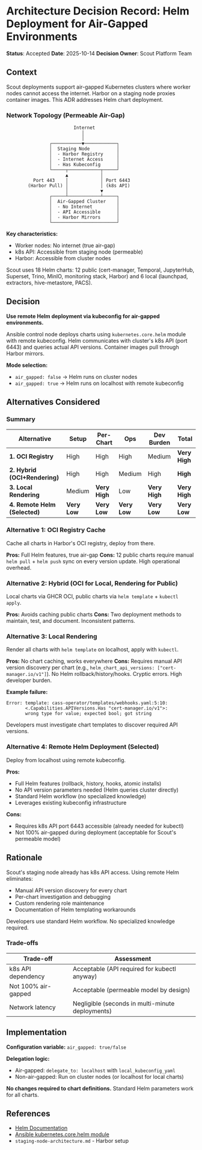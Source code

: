 # Architecture Decision Record: Helm Deployment for Air-Gapped Environments

**Status**: Accepted
**Date**: 2025-10-14
**Decision Owner**: Scout Platform Team

## Context

Scout deployments support air-gapped Kubernetes clusters where worker nodes cannot access the internet. Harbor on a staging node proxies container images. This ADR addresses Helm chart deployment.

### Network Topology (Permeable Air-Gap)

```
                         Internet
                            │
                            │
                ┌───────────▼────────────┐
                │  Staging Node          │
                │  - Harbor Registry     │
                │  - Internet Access     │
                │  - Has Kubeconfig      │
                └─────┬────────────┬─────┘
                      ▲            │
          Port 443    │            │ Port 6443
        (Harbor Pull) │            │ (k8s API)
                      │            ▼
                ┌─────┴────────────┴─────┐
                │  Air-Gapped Cluster    │
                │  - No Internet         │
                │  - API Accessible      │
                │  - Harbor Mirrors      │
                └────────────────────────┘
```

**Key characteristics:**
- Worker nodes: No internet (true air-gap)
- k8s API: Accessible from staging node (permeable)
- Harbor: Accessible from cluster nodes

Scout uses 18 Helm charts: 12 public (cert-manager, Temporal, JupyterHub, Superset, Trino, MinIO, monitoring stack, Harbor) and 6 local (launchpad, extractors, hive-metastore, PACS).

## Decision

**Use remote Helm deployment via kubeconfig for air-gapped environments.**

Ansible control node deploys charts using `kubernetes.core.helm` module with remote kubeconfig. Helm communicates with cluster's k8s API (port 6443) and queries actual API versions. Container images pull through Harbor mirrors.

**Mode selection:**
- `air_gapped: false` → Helm runs on cluster nodes
- `air_gapped: true` → Helm runs on localhost with remote kubeconfig

## Alternatives Considered

### Summary

| Alternative | Setup | Per-Chart | Ops | Dev Burden | Total |
|-------------|-------|-----------|-----|------------|-------|
| **1. OCI Registry** | High | High | High | Medium | **Very High** |
| **2. Hybrid (OCI+Rendering)** | High | High | Medium | High | **High** |
| **3. Local Rendering** | Medium | **Very High** | Low | **Very High** | **Very High** |
| **4. Remote Helm (Selected)** | **Very Low** | **Very Low** | **Very Low** | **Very Low** | **Very Low** |

### Alternative 1: OCI Registry Cache

Cache all charts in Harbor's OCI registry, deploy from there.

**Pros:** Full Helm features, true air-gap
**Cons:** 12 public charts require manual `helm pull` + `helm push` sync on every version update. High operational overhead.

### Alternative 2: Hybrid (OCI for Local, Rendering for Public)

Local charts via GHCR OCI, public charts via `helm template` + `kubectl apply`.

**Pros:** Avoids caching public charts
**Cons:** Two deployment methods to maintain, test, and document. Inconsistent patterns.

### Alternative 3: Local Rendering

Render all charts with `helm template` on localhost, apply with `kubectl`.

**Pros:** No chart caching, works everywhere
**Cons:** Requires manual API version discovery per chart (e.g., `helm_chart_api_versions: ["cert-manager.io/v1"]`). No Helm rollback/history/hooks. Cryptic errors. High developer burden.

**Example failure:**
```
Error: template: cass-operator/templates/webhooks.yaml:5:10:
       <.Capabilities.APIVersions.Has "cert-manager.io/v1">:
       wrong type for value; expected bool; got string
```

Developers must investigate chart templates to discover required API versions.

### Alternative 4: Remote Helm Deployment (Selected)

Deploy from localhost using remote kubeconfig.

**Pros:**
- Full Helm features (rollback, history, hooks, atomic installs)
- No API version parameters needed (Helm queries cluster directly)
- Standard Helm workflow (no specialized knowledge)
- Leverages existing kubeconfig infrastructure

**Cons:**
- Requires k8s API port 6443 accessible (already needed for kubectl)
- Not 100% air-gapped during deployment (acceptable for Scout's permeable model)

## Rationale

Scout's staging node already has k8s API access. Using remote Helm eliminates:
- Manual API version discovery for every chart
- Per-chart investigation and debugging
- Custom rendering role maintenance
- Documentation of Helm templating workarounds

Developers use standard Helm workflow. No specialized knowledge required.

### Trade-offs

| Trade-off | Assessment |
|-----------|------------|
| k8s API dependency | Acceptable (API required for kubectl anyway) |
| Not 100% air-gapped | Acceptable (permeable model by design) |
| Network latency | Negligible (seconds in multi-minute deployments) |

## Implementation

**Configuration variable:** `air_gapped: true/false`

**Delegation logic:**
- Air-gapped: `delegate_to: localhost` with `local_kubeconfig_yaml`
- Non-air-gapped: Run on cluster nodes (or localhost for local charts)

**No changes required to chart definitions.** Standard Helm parameters work for all charts.

## References

- [Helm Documentation](https://helm.sh/docs/)
- [Ansible kubernetes.core.helm module](https://docs.ansible.com/ansible/latest/collections/kubernetes/core/helm_module.html)
- `staging-node-architecture.md` - Harbor setup
